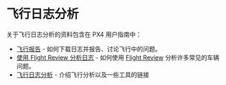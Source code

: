 # 飞行日志分析

关于飞行日志分析的资料包含在 PX4 用户指南中：

- [飞行报告](https://docs.px4.io/en/getting_started/flight_reporting.html) - 如何下载日志并报告、讨论飞行中的问题。
- [使用 Flight Review 分析日志](https://docs.px4.io/en/log/flight_review.html) - 如何使用 [Flight Review](https://logs.px4.io/) 分析许多常见的车辆问题。
- [飞行日志分析](https://docs.px4.io/en/log/flight_log_analysis.html) - 介绍飞行分析以及一些工具的链接
